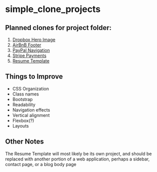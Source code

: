 simple_clone_projects
=======================

Planned clones for project folder:
----------------------------------

1. <a href="https://www.dropbox.com/business" target="_blank">Dropbox Hero Image</a>
2. <a href="https://www.airbnb.com/" target="_blank">AirBnB Footer</a>
3. <a href="https://www.paypal.com/us/home" target="_blank">PayPal Navigation</a>
4. <a href="https://stripe.com/us/pricing" target="_blank">Stripe Payments</a>
5. <a href="https://creativemarket.com/ikonome/686585-Material-Resume-Blue/screenshots/#screenshot3" target="_blank">Resume Template</a>

Things to Improve
-----------------

- CSS Organization
- Class names
- Bootstrap
- Readability
- Navigation effects
- Vertical alignment
- Flexbox(?)
- Layouts

Other Notes
-----------

The Resume Template will most likely be its own project, and should be replaced with another portion of a web application, perhaps a sidebar, contact page, or a blog body page